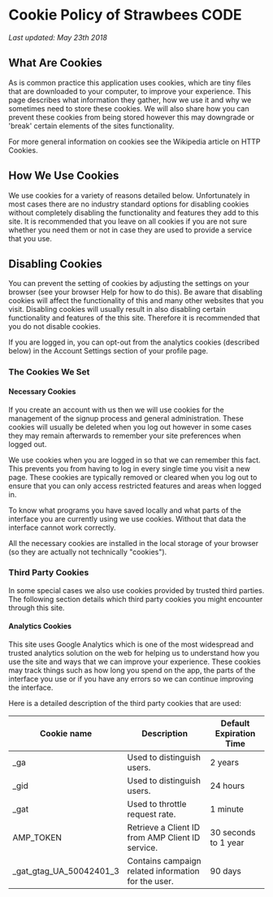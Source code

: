 # Cookie Policy of Strawbees CODE

*Last updated: May 23th 2018*

## What Are Cookies

As is common practice this application uses cookies, which are tiny files that are downloaded to your computer, to improve your experience. This page describes what information they gather, how we use it and why we sometimes need to store these cookies. We will also share how you can prevent these cookies from being stored however this may downgrade or 'break' certain elements of the sites functionality.

For more general information on cookies see the Wikipedia article on HTTP Cookies.

## How We Use Cookies

We use cookies for a variety of reasons detailed below. Unfortunately in most cases there are no industry standard options for disabling cookies without completely disabling the functionality and features they add to this site. It is recommended that you leave on all cookies if you are not sure whether you need them or not in case they are used to provide a service that you use.

## Disabling Cookies

You can prevent the setting of cookies by adjusting the settings on your browser (see your browser Help for how to do this). Be aware that disabling cookies will affect the functionality of this and many other websites that you visit. Disabling cookies will usually result in also disabling certain functionality and features of the this site. Therefore it is recommended that you do not disable cookies.

If you are logged in, you can opt-out from the analytics cookies (described below) in the Account Settings section of your profile page.

### The Cookies We Set

#### Necessary Cookies

If you create an account with us then we will use cookies for the management of the signup process and general administration. These cookies will usually be deleted when you log out however in some cases they may remain afterwards to remember your site preferences when logged out.

We use cookies when you are logged in so that we can remember this fact. This prevents you from having to log in every single time you visit a new page. These cookies are typically removed or cleared when you log out to ensure that you can only access restricted features and areas when logged in.

To know what programs you have saved locally and what parts of the interface you are currently using we use cookies. Without that data the interface cannot work correctly.

All the necessary cookies are installed in the local storage of your browser (so they are actually not technically "cookies").

### Third Party Cookies

In some special cases we also use cookies provided by trusted third parties. The following section details which third party cookies you might encounter through this site.

#### Analytics Cookies
This site uses Google Analytics which is one of the most widespread and trusted analytics solution on the web for helping us to understand how you use the site and ways that we can improve your experience. These cookies may track things such as how long you spend on the app, the parts of the interface you use or if you have any errors so we can continue improving the interface.

Here is a detailed description of the third party cookies that are used:

| Cookie name             | Description                                         | Default Expiration Time |
|-------------------------|-----------------------------------------------------|-------------------------|
| _ga                     | Used to distinguish users.                          | 2 years                 |
| _gid                    | Used to distinguish users.                          | 24 hours                |
| _gat                    | Used to throttle request rate.                      | 1 minute                |
| AMP_TOKEN               | Retrieve a Client ID from AMP Client ID service.    | 30 seconds  to 1 year   |
| _gat_gtag_UA_50042401_3 | Contains campaign related information for the user. | 90 days                 |
